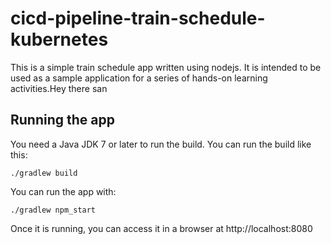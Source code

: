 # cicd-pipeline-train-schedule-kubernetes

This is a simple train schedule app written using nodejs. It is intended to be used as a sample application for a series of hands-on learning activities.Hey there san

## Running the app

You need a Java JDK 7 or later to run the build. You can run the build like this:

    ./gradlew build

You can run the app with:

    ./gradlew npm_start

Once it is running, you can access it in a browser at http://localhost:8080
